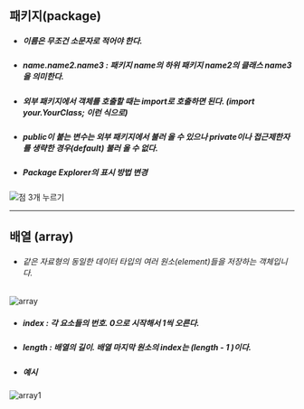 ## 패키지(package)

- ##### 이름은 무조건 소문자로 적어야 한다.

- ##### name.name2.name3 : 패키지 name의 하위 패키지 name2의 클래스 name3을 의미한다.

- ##### 외부 패키지에서 객체를 호출할 때는 import로 호출하면 된다. (import your.YourClass; 이런 식으로)

- ##### public이 붙는 변수는 외부 패키지에서 불러 올 수 있으나 private이나 접근제한자를 생략한 경우(default) 불러 올 수 없다.

- ##### Package Explorer의 표시 방법 변경
![점 3개 누르기](https://github.com/LeeKangHo1/My-Java-study/assets/171015955/1b52e994-5713-4082-a138-eb3edda6c228)

---
## 배열 (array)

- ###### 같은 자료형의 동일한 데이터 타입의 여러 원소(element)들을 저장하는 객체입니다.

![array](https://github.com/LeeKangHo1/My-Java-study/assets/171015955/fa521520-53fa-40d8-99f2-970a50fbfb3f)

- ##### index : 각 요소들의 번호. 0으로 시작해서 1씩 오른다.

- ##### length : 배열의 길이. 배열 마지막 원소의 index는 (length - 1 )이다.

- ##### 예시
![array1](https://github.com/LeeKangHo1/My-Java-study/assets/171015955/7c33df7a-d4e2-4e7c-a2b4-68f7214a6ef9)


